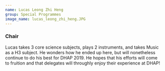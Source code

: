 ```yaml
---
name: Lucas Leong Zhi Heng
group: Special Programmes
image_name: lucas_leong_zhi_heng.JPG
---
```


### Chair

Lucas takes 3 core science subjects, plays 2 instruments, and takes Music as a H3 subject. He wonders how he ended up here, but will nonetheless continue to do his best for DHAP 2019. He hopes that his efforts will come to fruition and that delegates will throughly enjoy their experience at DHAP!